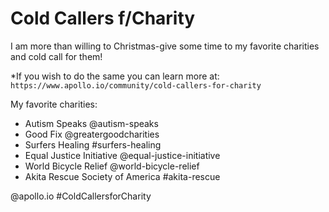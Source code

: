 # Cold Callers f/Charity

I am more than willing to Christmas-give some time to my favorite charities and cold call for them!

*If you wish to do the same you can learn more at:
`https://www.apollo.io/community/cold-callers-for-charity`

My favorite charities:
- Autism Speaks @autism-speaks
- Good Fix @greatergoodcharities
- Surfers Healing #surfers-healing
- Equal Justice Initiative @equal-justice-initiative
- World Bicycle Relief @world-bicycle-relief
- Akita Rescue Society of America #akita-rescue


@apollo.io
#ColdCallersforCharity